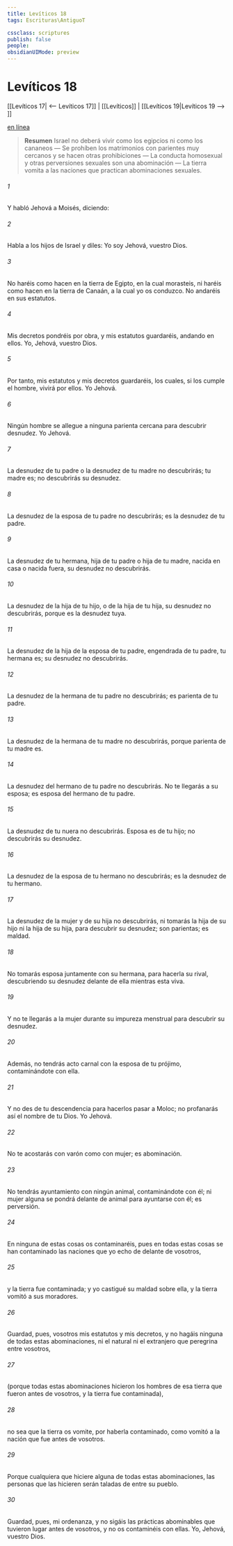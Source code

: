 ```yaml
---
title: Levíticos 18
tags: Escrituras\AntiguoT

cssclass: scriptures
publish: false
people:
obsidianUIMode: preview
---
```


# Levíticos 18
[[Levíticos 17| <-- Levíticos 17]] | [[Levíticos]] | [[Levíticos 19|Levíticos 19 --> ]]

[en línea](https://churchofjesuschrist.org/study/scriptures/ot/lev/18?lang=spa)

> __Resumen__
Israel no deberá vivir como los egipcios ni como los cananeos — Se prohíben los matrimonios con parientes muy cercanos y se hacen otras prohibiciones — La conducta homosexual y otras perversiones sexuales son una abominación — La tierra vomita a las naciones que practican abominaciones sexuales.

###### 1 
Y habló Jehová a Moisés, diciendo:

###### 2 
Habla a los hijos de Israel y diles: Yo soy Jehová, vuestro Dios.

###### 3 
No haréis como hacen en la tierra de Egipto, en la cual morasteis, ni haréis como hacen en la tierra de Canaán, a la cual yo os conduzco. No andaréis en sus estatutos.

###### 4 
Mis decretos pondréis por obra, y mis estatutos guardaréis, andando en ellos. Yo, Jehová, vuestro Dios.

###### 5 
Por tanto, mis estatutos y mis decretos guardaréis, los cuales, si los cumple el hombre, vivirá por ellos. Yo Jehová.

###### 6 
Ningún hombre se allegue a ninguna parienta cercana para descubrir  desnudez. Yo Jehová.

###### 7 
La desnudez de tu padre o la desnudez de tu madre no descubrirás; tu madre es; no descubrirás su desnudez.

###### 8 
La desnudez de la esposa de tu padre no descubrirás; es la desnudez de tu padre.

###### 9 
La desnudez de tu hermana, hija de tu padre o hija de tu madre, nacida en casa o nacida fuera, su desnudez no descubrirás.

###### 10 
La desnudez de la hija de tu hijo, o de la hija de tu hija, su desnudez no descubrirás, porque es la desnudez tuya.

###### 11 
La desnudez de la hija de la esposa de tu padre, engendrada de tu padre, tu hermana es; su desnudez no descubrirás.

###### 12 
La desnudez de la hermana de tu padre no descubrirás; es parienta de tu padre.

###### 13 
La desnudez de la hermana de tu madre no descubrirás, porque parienta de tu madre es.

###### 14 
La desnudez del hermano de tu padre no descubrirás. No te llegarás a su esposa; es esposa del hermano de tu padre.

###### 15 
La desnudez de tu nuera no descubrirás. Esposa es de tu hijo; no descubrirás su desnudez.

###### 16 
La desnudez de la esposa de tu hermano no descubrirás; es la desnudez de tu hermano.

###### 17 
La desnudez de la mujer y de su hija no descubrirás, ni tomarás la hija de su hijo ni la hija de su hija, para descubrir su desnudez; son parientas; es maldad.

###### 18 
No tomarás esposa juntamente con su hermana, para hacerla su rival, descubriendo su desnudez delante de ella mientras esta viva.

###### 19 
Y no te llegarás a la mujer durante su impureza menstrual para descubrir su desnudez.

###### 20 
Además, no tendrás acto carnal con la esposa de tu prójimo, contaminándote con ella.

###### 21 
Y no des de tu descendencia para hacerlos pasar  a Moloc; no profanarás así el nombre de tu Dios. Yo Jehová.

###### 22 
No te acostarás con varón como con mujer; es abominación.

###### 23 
No tendrás ayuntamiento con ningún animal, contaminándote con él; ni mujer alguna se pondrá delante de animal para ayuntarse con él; es perversión.

###### 24 
En ninguna de estas cosas os contaminaréis, pues en todas estas cosas se han contaminado las naciones que yo echo de delante de vosotros,

###### 25 
y la tierra fue contaminada; y yo castigué su maldad sobre ella, y la tierra vomitó a sus moradores.

###### 26 
Guardad, pues, vosotros mis estatutos y mis decretos, y no hagáis ninguna de todas estas abominaciones, ni el natural ni el extranjero que peregrina entre vosotros,

###### 27 
(porque todas estas abominaciones hicieron los hombres de esa tierra que fueron antes de vosotros, y la tierra fue contaminada),

###### 28 
no sea que la tierra os vomite, por haberla contaminado, como vomitó a la nación que fue antes de vosotros.

###### 29 
Porque cualquiera que hiciere alguna de todas estas abominaciones, las personas que las hicieren serán taladas de entre su pueblo.

###### 30 
Guardad, pues, mi ordenanza, y no sigáis las prácticas abominables que tuvieron lugar antes de vosotros, y no os contaminéis con ellas. Yo, Jehová, vuestro Dios.

